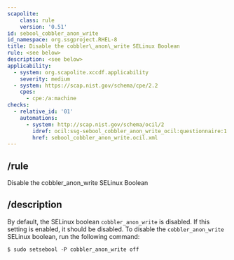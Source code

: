 ```yaml
---
scapolite:
    class: rule
    version: '0.51'
id: sebool_cobbler_anon_write
id_namespace: org.ssgproject.RHEL-8
title: Disable the cobbler\_anon\_write SELinux Boolean
rule: <see below>
description: <see below>
applicability:
  - system: org.scapolite.xccdf.applicability
    severity: medium
  - system: https://scap.nist.gov/schema/cpe/2.2
    cpes:
      - cpe:/a:machine
checks:
  - relative_id: '01'
    automations:
      - system: http://scap.nist.gov/schema/ocil/2
        idref: ocil:ssg-sebool_cobbler_anon_write_ocil:questionnaire:1
        href: sebool_cobbler_anon_write.ocil.xml
---
```



## /rule

Disable the cobbler\_anon\_write SELinux Boolean

## /description

By
default, the SELinux boolean `cobbler_anon_write` is disabled. If this
setting is enabled, it should be disabled. To disable the
`cobbler_anon_write` SELinux boolean, run the following command:

``` 
$ sudo setsebool -P cobbler_anon_write off
```
